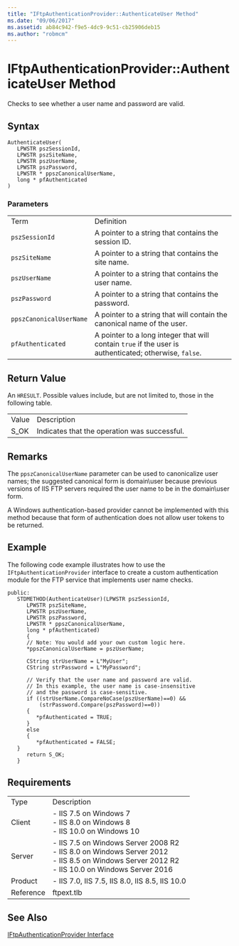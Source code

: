 ```yaml
---
title: "IFtpAuthenticationProvider::AuthenticateUser Method"
ms.date: "09/06/2017"
ms.assetid: ab84c942-f9e5-4dc9-9c51-cb25906deb15
ms.author: "robmcm"
---
```

# IFtpAuthenticationProvider::AuthenticateUser Method

Checks to see whether a user name and password are valid.  
  
## Syntax  
  
```cpp#  
AuthenticateUser(  
   LPWSTR pszSessionId,  
   LPWSTR pszSiteName,  
   LPWSTR pszUserName,  
   LPWSTR pszPassword,  
   LPWSTR * ppszCanonicalUserName,  
   long * pfAuthenticated  
)  
```  
  
### Parameters  
  
|||  
|-|-|  
|Term|Definition|  
|`pszSessionId`|A pointer to a string that contains the session ID.|  
|`pszSiteName`|A pointer to a string that contains the site name.|  
|`pszUserName`|A pointer to a string that contains the user name.|  
|`pszPassword`|A pointer to a string that contains the password.|  
|`ppszCanonicalUserName`|A pointer to a string that will contain the canonical name of the user.|  
|`pfAuthenticated`|A pointer to a long integer that will contain `true` if the user is authenticated; otherwise, `false`.|  
  
## Return Value  

 An `HRESULT`. Possible values include, but are not limited to, those in the following table.  
  
|||  
|-|-|  
|Value|Description|  
|S_OK|Indicates that the operation was successful.|  
  
## Remarks  

 The `ppszCanonicalUserName` parameter can be used to canonicalize user names; the suggested canonical form is domain\user because previous versions of IIS FTP servers required the user name to be in the domain\user form.  
  
 A Windows authentication-based provider cannot be implemented with this method because that form of authentication does not allow user tokens to be returned.  
  
## Example  

 The following code example illustrates how to use the `IFtpAuthenticationProvider` interface to create a custom authentication module for the FTP service that implements user name checks.  
  
```  
public:  
   STDMETHOD(AuthenticateUser)(LPWSTR pszSessionId,  
      LPWSTR pszSiteName,  
      LPWSTR pszUserName,  
      LPWSTR pszPassword,  
      LPWSTR * ppszCanonicalUserName,  
      long * pfAuthenticated)  
      {  
      // Note: You would add your own custom logic here.  
      *ppszCanonicalUserName = pszUserName;  
  
      CString strUserName = L"MyUser";  
      CString strPassword = L"MyPassword";  
  
      // Verify that the user name and password are valid.  
      // In this example, the user name is case-insensitive  
      // and the password is case-sensitive.  
      if ((strUserName.CompareNoCase(pszUserName)==0) &&  
          (strPassword.Compare(pszPassword)==0))  
      {  
         *pfAuthenticated = TRUE;  
      }  
      else  
      {  
         *pfAuthenticated = FALSE;  
   }  
      return S_OK;  
   }  
```  
  
## Requirements  
  
|||  
|-|-|  
|Type|Description|  
|Client|-   IIS 7.5 on Windows 7<br />-   IIS 8.0 on Windows 8<br />-   IIS 10.0 on Windows 10|  
|Server|-   IIS 7.5 on Windows Server 2008 R2<br />-   IIS 8.0 on Windows Server 2012<br />-   IIS 8.5 on Windows Server 2012 R2<br />-   IIS 10.0 on Windows Server 2016|  
|Product|-   IIS 7.0, IIS 7.5, IIS 8.0, IIS 8.5, IIS 10.0|  
|Reference|ftpext.tlb|  
  
## See Also  

 [IFtpAuthenticationProvider Interface](../../ftp-extensibility-reference/native-code-api-reference/iftpauthenticationprovider-interface-native.md)
